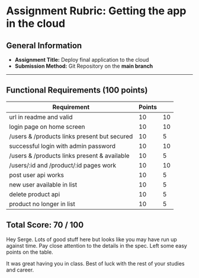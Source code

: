 # Assignment Rubric: Getting the app in the cloud

## General Information

- **Assignment Title:** Deploy final application to the cloud
- **Submission Method:** Git Repository on the **main branch**

---

## Functional Requirements (100 points)

| Requirement                                  | Points |    |
|----------------------------------------------|--------|----|
| url in readme and valid                      | 10     | 10 |
| login page on home screen                    | 10     | 10 |
| /users & /products links present but secured | 10     | 5  |
| successful login with admin password         | 10     | 10 |
| /users & /products links present & available | 10     | 5  |
| /users/:id and /product/:id pages work       | 10     | 10 |
| post  user api works                         | 10     | 5  |
| new user available in list                   | 10     | 5  |
| delete product api                           | 10     | 5  |
| product no longer in list                    | 10     | 5  |

## Total Score: 70 / 100

Hey Serge.  Lots of good stuff here but looks like you may have run up against time.
Pay close attention to the details in the spec.  Left some easy points on the table.

It was great having you in class.  Best of luck with the rest of your studies and career.

